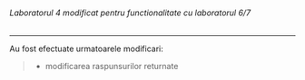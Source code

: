 

######  Laboratorul 4 modificat pentru functionalitate cu laboratorul 6/7

---


Au fost efectuate urmatoarele modificari:

> - modificarea raspunsurilor returnate